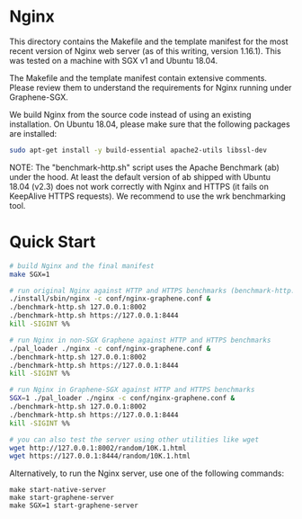 # Nginx

This directory contains the Makefile and the template manifest for the most
recent version of Nginx web server (as of this writing, version 1.16.1). This
was tested on a machine with SGX v1 and Ubuntu 18.04.

The Makefile and the template manifest contain extensive comments. Please review
them to understand the requirements for Nginx running under Graphene-SGX.

We build Nginx from the source code instead of using an existing installation.
On Ubuntu 18.04, please make sure that the following packages are installed:
```sh
sudo apt-get install -y build-essential apache2-utils libssl-dev
```

NOTE: The "benchmark-http.sh" script uses the Apache Benchmark (ab) under the
hood. At least the default version of ab shipped with Ubuntu 18.04 (v2.3) does
not work correctly with Nginx and HTTPS (it fails on KeepAlive HTTPS requests).
We recommend to use the wrk benchmarking tool.

# Quick Start

```sh
# build Nginx and the final manifest
make SGX=1

# run original Nginx against HTTP and HTTPS benchmarks (benchmark-http.sh, uses ab)
./install/sbin/nginx -c conf/nginx-graphene.conf &
./benchmark-http.sh 127.0.0.1:8002
./benchmark-http.sh https://127.0.0.1:8444
kill -SIGINT %%

# run Nginx in non-SGX Graphene against HTTP and HTTPS benchmarks
./pal_loader ./nginx -c conf/nginx-graphene.conf &
./benchmark-http.sh 127.0.0.1:8002
./benchmark-http.sh https://127.0.0.1:8444
kill -SIGINT %%

# run Nginx in Graphene-SGX against HTTP and HTTPS benchmarks
SGX=1 ./pal_loader ./nginx -c conf/nginx-graphene.conf &
./benchmark-http.sh 127.0.0.1:8002
./benchmark-http.sh https://127.0.0.1:8444
kill -SIGINT %%

# you can also test the server using other utilities like wget
wget http://127.0.0.1:8002/random/10K.1.html
wget https://127.0.0.1:8444/random/10K.1.html
```

Alternatively, to run the Nginx server, use one of the following commands:

```
make start-native-server
make start-graphene-server
make SGX=1 start-graphene-server
```
